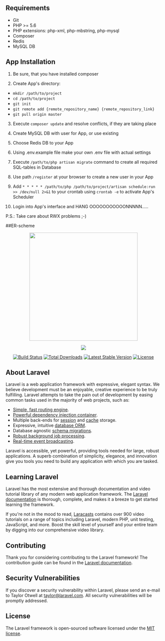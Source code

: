 ## Requirements
- Git
- PHP >= 5.6
- PHP extensions: php-xml, php-mbstring, php-mysql 
- Composer
- Redis
- MySQL DB

## App Installation
1) Be sure, that you have installed composer

2) Create App's directory:
- `mkdir /path/to/project`
- `cd /path/to/project`
- `git init`
- `git remote add {remote_repository_name} {remote_repository_link}`
- `git pull origin master`
     
3) Execute `composer update` and resolve conflicts, if they are taking place

4) Create MySQL DB with user for App, or use existing

5) Choose Redis DB to your App

6) Using .env.example file make your own .env file with actual settings

7) Execute `/path/to/php artisan migrate` command to create all required SQL-tables in Database

8) Use path `/register` at your browser to create a new user in your App

9) Add `* * * * * /path/to/php /path/to/project/artisan schedule:run >> /dev/null 2>&1` to your crontab using `crontab -e` to activate App's Scheduler

10) Login into App's interface and HANG OOOOOOOOOOONNNNN.....

P.S.: Take care about RWX problems ;-)


##ER-scheme
<p align="center">
  <img src="https://dmp2.c8.net.ua:85/img/DMPSeller.png" width="350"/>  
</p>





<p align="center"><img src="https://laravel.com/assets/img/components/logo-laravel.svg"></p>

<p align="center">
<a href="https://travis-ci.org/laravel/framework"><img src="https://travis-ci.org/laravel/framework.svg" alt="Build Status"></a>
<a href="https://packagist.org/packages/laravel/framework"><img src="https://poser.pugx.org/laravel/framework/d/total.svg" alt="Total Downloads"></a>
<a href="https://packagist.org/packages/laravel/framework"><img src="https://poser.pugx.org/laravel/framework/v/stable.svg" alt="Latest Stable Version"></a>
<a href="https://packagist.org/packages/laravel/framework"><img src="https://poser.pugx.org/laravel/framework/license.svg" alt="License"></a>
</p>



## About Laravel

Laravel is a web application framework with expressive, elegant syntax. We believe development must be an enjoyable, creative experience to be truly fulfilling. Laravel attempts to take the pain out of development by easing common tasks used in the majority of web projects, such as:

- [Simple, fast routing engine](https://laravel.com/docs/routing).
- [Powerful dependency injection container](https://laravel.com/docs/container).
- Multiple back-ends for [session](https://laravel.com/docs/session) and [cache](https://laravel.com/docs/cache) storage.
- Expressive, intuitive [database ORM](https://laravel.com/docs/eloquent).
- Database agnostic [schema migrations](https://laravel.com/docs/migrations).
- [Robust background job processing](https://laravel.com/docs/queues).
- [Real-time event broadcasting](https://laravel.com/docs/broadcasting).

Laravel is accessible, yet powerful, providing tools needed for large, robust applications. A superb combination of simplicity, elegance, and innovation give you tools you need to build any application with which you are tasked.

## Learning Laravel

Laravel has the most extensive and thorough documentation and video tutorial library of any modern web application framework. The [Laravel documentation](https://laravel.com/docs) is thorough, complete, and makes it a breeze to get started learning the framework.

If you're not in the mood to read, [Laracasts](https://laracasts.com) contains over 900 video tutorials on a range of topics including Laravel, modern PHP, unit testing, JavaScript, and more. Boost the skill level of yourself and your entire team by digging into our comprehensive video library.

## Contributing

Thank you for considering contributing to the Laravel framework! The contribution guide can be found in the [Laravel documentation](http://laravel.com/docs/contributions).

## Security Vulnerabilities

If you discover a security vulnerability within Laravel, please send an e-mail to Taylor Otwell at taylor@laravel.com. All security vulnerabilities will be promptly addressed.

## License

The Laravel framework is open-sourced software licensed under the [MIT license](http://opensource.org/licenses/MIT).
